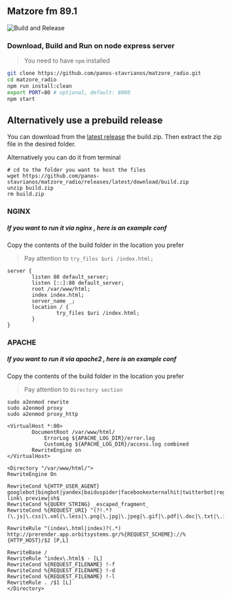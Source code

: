 ## Matzore fm 89.1
 ![Build and Release](https://github.com/panos-stavrianos/matzore_radio/workflows/Build%20and%20Release/badge.svg)
### Download, Build and Run on node express server
> You need to have `npm` installed 

```sh
git clone https://github.com/panos-stavrianos/matzore_radio.git
cd matzore_radio
npm run install:clean
export PORT=80 # optional, default: 8080
npm start
```

## Alternatively use a prebuild release

You can download from the [latest release](https://github.com/panos-stavrianos/matzore_radio/releases/latest) the build.zip.
Then extract the zip file in the desired folder.
 
Alternatively you can do it from terminal
```
# cd to the folder you want to host the files
wget https://github.com/panos-stavrianos/matzore_radio/releases/latest/download/build.zip
unzip build.zip
rm build.zip
```

### NGINX 
##### If you want to run it via nginx , here is an example conf
Copy the contents of the build folder in the location you prefer

> Pay attention to `try_files $uri /index.html;`

```nginxconf
server {
        listen 80 default_server;
        listen [::]:80 default_server;
        root /var/www/html;
        index index.html;
        server_name _;
        location / {
                try_files $uri /index.html;
        }
}

```

### APACHE 
##### If you want to run it via apache2 , here is an example conf
Copy the contents of the build folder in the location you prefer

> Pay attention to `Directory section`

```shell script
sudo a2enmod rewrite
sudo a2enmod proxy
sudo a2enmod proxy_http
```

```apacheconf
<VirtualHost *:80>
        DocumentRoot /var/www/html/
            ErrorLog ${APACHE_LOG_DIR}/error.log
            CustomLog ${APACHE_LOG_DIR}/access.log combined
        RewriteEngine on
</VirtualHost>

<Directory "/var/www/html/">
RewriteEngine On

RewriteCond %{HTTP_USER_AGENT} googlebot|bingbot|yandex|baiduspider|facebookexternalhit|twitterbot|rogerbot|linkedinbot|embedly|quora\ link\ preview|sh$
RewriteCond %{QUERY_STRING} _escaped_fragment_
RewriteCond %{REQUEST_URI} ^(?!.*?(\.js|\.css|\.xml|\.less|\.png|\.jpg|\.jpeg|\.gif|\.pdf|\.doc|\.txt|\.ico|\.rss|\.zip|\.mp3|\.rar|\.exe|\.wmv|\.doc|\$

RewriteRule ^(index\.html|index)?(.*) http://prerender.app.orbitsystems.gr/%{REQUEST_SCHEME}://%{HTTP_HOST}/$2 [P,L]

RewriteBase /
RewriteRule ^index\.html$ - [L]
RewriteCond %{REQUEST_FILENAME} !-f
RewriteCond %{REQUEST_FILENAME} !-d
RewriteCond %{REQUEST_FILENAME} !-l
RewriteRule . /$1 [L]
</Directory>
```



